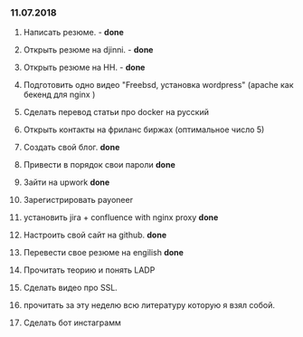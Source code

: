 ﻿### 11.07.2018   

1. Написать резюме.   - **done** 

2. Открыть резюме на djinni. - **done** 

3. Открыть резюме на HH. - **done** 

3. Подготовить одно видео "Freebsd, установка wordpress" (apache как бекенд для nginx )  

4. Сделать перевод статьи про docker на русский   

5. Открыть контакты на фриланс биржах (оптимальное число 5) 

6. Создать свой блог.  **done** 

7. Привести в порядок свои пароли   **done** 

8. Зайти  нa upwork    **done** 

9. Зарегистрировать  payoneer   

10. установить jira + confluence with nginx proxy     **done** 

11. Настроить свой сайт на github.   **done** 

12. Перевести свое резюме на engilish    **done**   

13. Прочитать теорию и понять LADP  

14. Сделать видео про SSL.  

15. прочитать за эту неделю всю литературу которую я взял собой. 

16. Сделать бот инстаграмм
